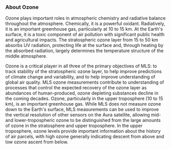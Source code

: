 ### About Ozone
Ozone plays important roles in atmospheric chemistry and radiative balance throughout the atmosphere. Chemically, it is a powerful oxidant. Radiatively, it is an important greenhouse gas, particularly at 10 to 15 km. At the Earth's surface, it is a toxic component of air pollution with significant public health and agricultural impacts. The stratospheric ozone layer from 15 to 50 km absorbs UV radiation, protecting life at the surface and, through heating by the absorbed radiation, largely determines the temperature structure of the middle atmosphere.

Ozone is a critical player in all three of the primary objectives of MLS: to track stability of the stratospheric ozone layer, to help improve predictions of climate change and variability, and to help improve understanding of global air quality. MLS ozone measurements contribute to understanding of processes that control the expected recovery of the ozone layer as abundances of human-produced, ozone depleting substances decline in the coming decades. Ozone, particularly in the upper troposphere (10 to 15 km), is an important greenhouse gas. While MLS does not measure ozone down to the Earth's surface, MLS measurements can be used to improve the vertical resolution of other sensors on the Aura satellite, allowing mid- and lower-tropospheric ozone to be distinguished from the large amounts of ozone in the stratosphere and upper troposphere. In the upper troposphere, ozone levels provide important information about the history of air parcels, with high ozone generally indicating descent from above and low ozone ascent from below.

